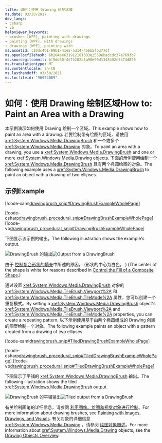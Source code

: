 ```yaml
---
title: 如何：使用 Drawing 绘制区域
ms.date: 03/30/2017
dev_langs:
- csharp
- vb
helpviewer_keywords:
- brushes [WPF], painting with drawings
- painting [WPF], with drawings
- drawings [WPF], painting with
ms.assetid: c10dc4b1-09b1-41e8-ad14-456b5fb377df
ms.openlocfilehash: 6b204ae631912181333e2559ebadcdc37e7693b7
ms.sourcegitcommit: bf5dd80f4d7b202afa90e90d1148402c5474d826
ms.translationtype: MT
ms.contentlocale: zh-CN
ms.lasthandoff: 03/30/2021
ms.locfileid: "96974089"
---
```

# <a name="how-to-paint-an-area-with-a-drawing"></a><span data-ttu-id="6d49e-102">如何：使用 Drawing 绘制区域</span><span class="sxs-lookup"><span data-stu-id="6d49e-102">How to: Paint an Area with a Drawing</span></span>
<span data-ttu-id="6d49e-103">本示例演示如何使用 Drawing 绘制一个区域。</span><span class="sxs-lookup"><span data-stu-id="6d49e-103">This example shows how to paint an area with a drawing.</span></span> <span data-ttu-id="6d49e-104">若要绘制带有绘图的区域，请使用 <xref:System.Windows.Media.DrawingBrush> 和一个或多个 <xref:System.Windows.Media.Drawing> 对象。</span><span class="sxs-lookup"><span data-stu-id="6d49e-104">To paint an area with a drawing, you use a <xref:System.Windows.Media.DrawingBrush> and one or more <xref:System.Windows.Media.Drawing> objects.</span></span>   <span data-ttu-id="6d49e-105">下面的示例使用绘制一个 <xref:System.Windows.Media.DrawingBrush> 具有两个椭圆绘图的对象。</span><span class="sxs-lookup"><span data-stu-id="6d49e-105">The following example uses a <xref:System.Windows.Media.DrawingBrush> to paint an object with a drawing of two ellipses.</span></span>  
  
## <a name="example"></a><span data-ttu-id="6d49e-106">示例</span><span class="sxs-lookup"><span data-stu-id="6d49e-106">Example</span></span>  
 [!code-xaml[drawingbrush_snip#DrawingBrushExampleWholePage](~/samples/snippets/csharp/VS_Snippets_Wpf/drawingbrush_snip/CS/DrawingBrushExample.xaml#drawingbrushexamplewholepage)]  
  
 [!code-csharp[drawingbrush_procedural_snip#DrawingBrushExampleWholePage](~/samples/snippets/csharp/VS_Snippets_Wpf/drawingbrush_procedural_snip/CSharp/DrawingBrushExample.cs#drawingbrushexamplewholepage)]
 [!code-vb[drawingbrush_procedural_snip#DrawingBrushExampleWholePage](~/samples/snippets/visualbasic/VS_Snippets_Wpf/drawingbrush_procedural_snip/VisualBasic/DrawingBrushExample.vb#drawingbrushexamplewholepage)]  
  
 <span data-ttu-id="6d49e-107">下图显示该示例的输出。</span><span class="sxs-lookup"><span data-stu-id="6d49e-107">The following illustration shows the example's output.</span></span>  
  
 <span data-ttu-id="6d49e-108">![DrawingBrush 的输出](./media/graphicsmm-drawingbrush-simple.png "graphicsmm_drawingbrush_simple")</span><span class="sxs-lookup"><span data-stu-id="6d49e-108">![Output from a DrawingBrush](./media/graphicsmm-drawingbrush-simple.png "graphicsmm_drawingbrush_simple")</span></span>  
  
 <span data-ttu-id="6d49e-109">由于     [控制复合形状的填充](how-to-control-the-fill-of-a-composite-shape.md)中所述的原因， (形状的中心为白色。 ) </span><span class="sxs-lookup"><span data-stu-id="6d49e-109">(The center of the shape is white for reasons described in     [Control the Fill of a Composite Shape](how-to-control-the-fill-of-a-composite-shape.md).)</span></span>  
  
 <span data-ttu-id="6d49e-110">通过设置 <xref:System.Windows.Media.DrawingBrush> 对象的 <xref:System.Windows.Media.TileBrush.Viewport%2A> 和 <xref:System.Windows.Media.TileBrush.TileMode%2A> 属性，您可以创建一个重复模式。</span><span class="sxs-lookup"><span data-stu-id="6d49e-110">By setting a <xref:System.Windows.Media.DrawingBrush> object's <xref:System.Windows.Media.TileBrush.Viewport%2A> and <xref:System.Windows.Media.TileBrush.TileMode%2A> properties, you can create a repeating pattern.</span></span> <span data-ttu-id="6d49e-111">以下示例使用基于由两个椭圆组成的 Drawing 创建的图案绘制一个对象。</span><span class="sxs-lookup"><span data-stu-id="6d49e-111">The following example paints an object with a pattern created from a drawing of two ellipses.</span></span>  
  
 [!code-xaml[drawingbrush_snip#TiledDrawingBrushExampleWholePage](~/samples/snippets/csharp/VS_Snippets_Wpf/drawingbrush_snip/CS/TiledDrawingBrushExample.xaml#tileddrawingbrushexamplewholepage)]  
  
 [!code-csharp[drawingbrush_procedural_snip#TiledDrawingBrushExampleWholePage](~/samples/snippets/csharp/VS_Snippets_Wpf/drawingbrush_procedural_snip/CSharp/TiledDrawingBrushExample.cs#tileddrawingbrushexamplewholepage)]
 [!code-vb[drawingbrush_procedural_snip#TiledDrawingBrushExampleWholePage](~/samples/snippets/visualbasic/VS_Snippets_Wpf/drawingbrush_procedural_snip/VisualBasic/TiledDrawingBrushExample.vb#tileddrawingbrushexamplewholepage)]  
  
 <span data-ttu-id="6d49e-112">下图显示了平铺的 <xref:System.Windows.Media.DrawingBrush> 输出。</span><span class="sxs-lookup"><span data-stu-id="6d49e-112">The following illustration shows the tiled <xref:System.Windows.Media.DrawingBrush> output.</span></span>  
  
 <span data-ttu-id="6d49e-113">![DrawingBrush 的平铺输出](./media/graphicsmm-drawingbrush-tiled.png "graphicsmm_drawingbrush_tiled")</span><span class="sxs-lookup"><span data-stu-id="6d49e-113">![Tiled output from a DrawingBrush](./media/graphicsmm-drawingbrush-tiled.png "graphicsmm_drawingbrush_tiled")</span></span>  
  
 <span data-ttu-id="6d49e-114">有关绘制画笔的详细信息，请参阅 [利用图像、绘图和视觉对象进行绘制](painting-with-images-drawings-and-visuals.md)。</span><span class="sxs-lookup"><span data-stu-id="6d49e-114">For more information about drawing brushes, see [Painting with Images, Drawings, and Visuals](painting-with-images-drawings-and-visuals.md).</span></span> <span data-ttu-id="6d49e-115">有关对象的详细信息 <xref:System.Windows.Media.Drawing> ，请参阅 [绘图对象概述](drawing-objects-overview.md)。</span><span class="sxs-lookup"><span data-stu-id="6d49e-115">For more information about <xref:System.Windows.Media.Drawing> objects, see the [Drawing Objects Overview](drawing-objects-overview.md).</span></span>
